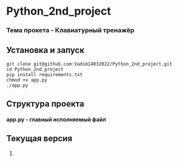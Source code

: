 # Python_2nd_project

### Тема прокета - Клавиатурный тренажёр

## Установка и запуск

   ```console
   git clone git@github.com:Vadim14032022/Python_2nd_project.git
   cd Python_2nd_project
   pip install requirements.txt
   chmod +x app.py
   ./app.py
   ```

## Структура проекта

#### app.py - главный исполняемый файл



## Текущая версия

1) 
